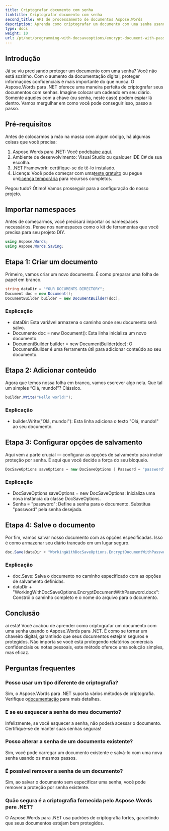 ```yaml
---
title: Criptografar documento com senha
linktitle: Criptografar documento com senha
second_title: API de processamento de documentos Aspose.Words
description: Aprenda como criptografar um documento com uma senha usando o Aspose.Words para .NET neste guia detalhado passo a passo. Proteja suas informações confidenciais sem esforço.
type: docs
weight: 10
url: /pt/net/programming-with-docsaveoptions/encrypt-document-with-password/
---
```

## Introdução

Já se viu precisando proteger um documento com uma senha? Você não está sozinho. Com o aumento da documentação digital, proteger informações confidenciais é mais importante do que nunca. O Aspose.Words para .NET oferece uma maneira perfeita de criptografar seus documentos com senhas. Imagine colocar um cadeado em seu diário. Somente aqueles com a chave (ou senha, neste caso) podem espiar lá dentro. Vamos mergulhar em como você pode conseguir isso, passo a passo.

## Pré-requisitos

Antes de colocarmos a mão na massa com algum código, há algumas coisas que você precisa:
1.  Aspose.Words para .NET: Você pode[baixe aqui](https://releases.aspose.com/words/net/).
2. Ambiente de desenvolvimento: Visual Studio ou qualquer IDE C# de sua escolha.
3. .NET Framework: certifique-se de tê-lo instalado.
4.  Licença: Você pode começar com uma[teste gratuito](https://releases.aspose.com/) ou pegue um[licença temporária](https://purchase.aspose.com/temporary-license/) para recursos completos.

Pegou tudo? Ótimo! Vamos prosseguir para a configuração do nosso projeto.

## Importar namespaces

Antes de começarmos, você precisará importar os namespaces necessários. Pense nos namespaces como o kit de ferramentas que você precisa para seu projeto DIY.

```csharp
using Aspose.Words;
using Aspose.Words.Saving;
```

## Etapa 1: Criar um documento

Primeiro, vamos criar um novo documento. É como preparar uma folha de papel em branco.

```csharp
string dataDir = "YOUR DOCUMENTS DIRECTORY";
Document doc = new Document();
DocumentBuilder builder = new DocumentBuilder(doc);
```

### Explicação

- dataDir: Esta variável armazena o caminho onde seu documento será salvo.
- Documento doc = new Document(): Esta linha inicializa um novo documento.
- DocumentBuilder builder = new DocumentBuilder(doc): O DocumentBuilder é uma ferramenta útil para adicionar conteúdo ao seu documento.

## Etapa 2: Adicionar conteúdo

Agora que temos nossa folha em branco, vamos escrever algo nela. Que tal um simples “Olá, mundo!”? Clássico.

```csharp
builder.Write("Hello world!");
```

### Explicação

- builder.Write("Olá, mundo!"): Esta linha adiciona o texto "Olá, mundo!" ao seu documento.

## Etapa 3: Configurar opções de salvamento

Aqui vem a parte crucial — configurar as opções de salvamento para incluir proteção por senha. É aqui que você decide a força do seu bloqueio.

```csharp
DocSaveOptions saveOptions = new DocSaveOptions { Password = "password" };
```

### Explicação

- DocSaveOptions saveOptions = new DocSaveOptions: Inicializa uma nova instância da classe DocSaveOptions.
- Senha = "password": Define a senha para o documento. Substitua "password" pela senha desejada.

## Etapa 4: Salve o documento

Por fim, vamos salvar nosso documento com as opções especificadas. Isso é como armazenar seu diário trancado em um lugar seguro.

```csharp
doc.Save(dataDir + "WorkingWithDocSaveOptions.EncryptDocumentWithPassword.docx", saveOptions);
```

### Explicação

- doc.Save: Salva o documento no caminho especificado com as opções de salvamento definidas.
- dataDir + "WorkingWithDocSaveOptions.EncryptDocumentWithPassword.docx": Constrói o caminho completo e o nome do arquivo para o documento.

## Conclusão

aí está! Você acabou de aprender como criptografar um documento com uma senha usando o Aspose.Words para .NET. É como se tornar um chaveiro digital, garantindo que seus documentos estejam seguros e protegidos. Não importa se você está protegendo relatórios comerciais confidenciais ou notas pessoais, este método oferece uma solução simples, mas eficaz.

## Perguntas frequentes

### Posso usar um tipo diferente de criptografia?
 Sim, o Aspose.Words para .NET suporta vários métodos de criptografia. Verifique o[documentação](https://reference.aspose.com/words/net/) para mais detalhes.

### E se eu esquecer a senha do meu documento?
Infelizmente, se você esquecer a senha, não poderá acessar o documento. Certifique-se de manter suas senhas seguras!

### Posso alterar a senha de um documento existente?
Sim, você pode carregar um documento existente e salvá-lo com uma nova senha usando os mesmos passos.

### É possível remover a senha de um documento?
Sim, ao salvar o documento sem especificar uma senha, você pode remover a proteção por senha existente.

### Quão segura é a criptografia fornecida pelo Aspose.Words para .NET?
O Aspose.Words para .NET usa padrões de criptografia fortes, garantindo que seus documentos estejam bem protegidos.